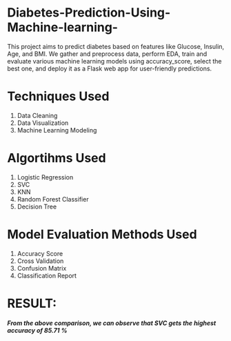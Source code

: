 # Diabetes-Prediction-Using-Machine-learning-
This project aims to predict diabetes based on features like Glucose, Insulin, Age, and BMI. We gather and preprocess data, perform EDA, train and evaluate various machine learning models using accuracy_score, select the best one, and deploy it as a Flask web app for user-friendly predictions.

# Techniques Used
1. Data Cleaning
2. Data Visualization
3. Machine Learning Modeling

# Algortihms Used
1. Logistic Regression
2. SVC
3. KNN
4. Random Forest Classifier
5. Decision Tree
   
# Model Evaluation Methods Used
1. Accuracy Score
2. Cross Validation
3. Confusion Matrix
4. Classification Report


# RESULT:
##### From the above comparison, we can observe that SVC gets the highest accuracy of 85.71 %
